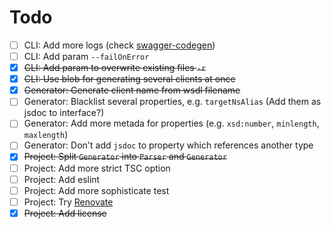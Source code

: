 # Todo

- [ ] CLI: Add more logs (check [swagger-codegen](https://swagger.io/tools/swagger-codegen/))
- [ ] CLI: Add param `--failOnError`
- [x] ~~CLI: Add param to overwrite existing files `-r`~~
- [x] ~~CLI: Use blob for generating several clients at once~~
- [x] ~~Generator: Generate client name from wsdl filename~~
- [ ] Generator: Blacklist several properties, e.g. `targetNsAlias` (Add them as jsdoc to interface?)
- [ ] Generator: Add more metada for properties (e.g. `xsd:number`, `minlength`, `maxlength`)
- [ ] Generator: Don't add `jsdoc` to property which references another type
- [x] ~~Project: Split `Generator` into `Parser` and `Generator`~~
- [ ] Project: Add more strict TSC option
- [ ] Project: Add eslint
- [ ] Project: Add more sophisticate test
- [ ] Project: Try [Renovate](https://www.whitesourcesoftware.com/free-developer-tools/renovate)
- [x] ~~Project: Add license~~